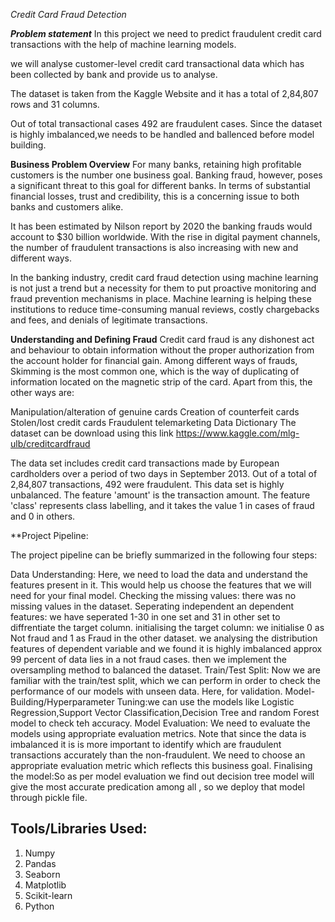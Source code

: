 *Credit Card Fraud Detection*

***Problem statement***
In this project we need to predict fraudulent credit card transactions with the help of machine learning models.

we will analyse customer-level credit card transactional data which has been collected by bank and provide us to analyse.

The dataset is taken from the Kaggle Website and it has a total of 2,84,807 rows and 31 columns.

Out of total transactional cases 492 are fraudulent cases. Since the dataset is highly imbalanced,we needs to be handled and ballenced before model building.

**Business Problem Overview**
For many banks, retaining high profitable customers is the number one business goal. Banking fraud, however, poses a significant threat to this goal for different banks. In terms of substantial financial losses, trust and credibility, this is a concerning issue to both banks and customers alike.

It has been estimated by Nilson report by 2020 the banking frauds would account to $30 billion worldwide. With the rise in digital payment channels, the number of fraudulent transactions is also increasing with new and different ways.

In the banking industry, credit card fraud detection using machine learning is not just a trend but a necessity for them to put proactive monitoring and fraud prevention mechanisms in place. Machine learning is helping these institutions to reduce time-consuming manual reviews, costly chargebacks and fees, and denials of legitimate transactions.

**Understanding and Defining Fraud**
Credit card fraud is any dishonest act and behaviour to obtain information without the proper authorization from the account holder for financial gain. Among different ways of frauds, Skimming is the most common one, which is the way of duplicating of information located on the magnetic strip of the card. Apart from this, the other ways are:

Manipulation/alteration of genuine cards
Creation of counterfeit cards
Stolen/lost credit cards
Fraudulent telemarketing
Data Dictionary
The dataset can be download using this link
https://www.kaggle.com/mlg-ulb/creditcardfraud

The data set includes credit card transactions made by European cardholders over a period of two days in September 2013. Out of a total of 2,84,807 transactions, 492 were fraudulent. This data set is highly unbalanced. The feature 'amount' is the transaction amount. The feature 'class' represents class labelling, and it takes the value 1 in cases of fraud and 0 in others.

**Project Pipeline:

The project pipeline can be briefly summarized in the following four steps:

Data Understanding: Here, we need to load the data and understand the features present in it. This would help us choose the features that we will need for your final model.
Checking the missing values: there was no missing values in the dataset.
Seperating independent an dependent features: we have seperated 1-30 in one set and 31 in other set to diffrentiate the target column.
initialising the target column: we initialise 0 as Not fraud and 1 as Fraud in the other dataset.
we analysing the distribution features of dependent variable and we found it is highly imbalanced approx 99 percent of data lies in a not fraud cases.
then we implement the oversampling method to balanced the dataset.
Train/Test Split: Now we are familiar with the train/test split, which we can perform in order to check the performance of our models with unseen data. Here, for validation.
Model-Building/Hyperparameter Tuning:we can use the models like Logistic Regression,Support Vector Classification,Decision Tree and random Forest model to check teh accuracy.
Model Evaluation: We need to evaluate the models using appropriate evaluation metrics. Note that since the data is imbalanced it is is more important to identify which are fraudulent transactions accurately than the non-fraudulent. We need to choose an appropriate evaluation metric which reflects this business goal.
Finalising the model:So as per model evaluation we find out decision tree model will give the most accurate predication among all , so we deploy that model through pickle file.

## Tools/Libraries Used:
1. Numpy
2. Pandas
3. Seaborn
4. Matplotlib
5. Scikit-learn
6. Python
